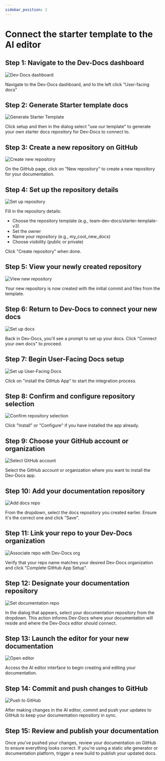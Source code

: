 ```yaml
---
sidebar_position: 2
---
```


# Connect the starter template to the AI editor

## Step 1: Navigate to the Dev-Docs dashboard

![Dev-Docs dashboard](/img/connect_the_starter_template_to_the_ai_editor/step_1.png)

Navigate to the Dev-Docs dashboard, and to the left click "User-facing docs"

## Step 2: Generate Starter template docs

![Generate Starter Template](/img/connect_the_starter_template_to_the_ai_editor/step_8.png)

Click setup and then in the dialog select "use our template" to generate your own starter docs repository for Dev-Docs to connect to.

## Step 3: Create a new repository on GitHub

![Create new repository](/img/connect_the_starter_template_to_the_ai_editor/step_4.png)

On the GitHub page, click on "New repository" to create a new repository for your documentation.

## Step 4: Set up the repository details

![Set up repository](/img/connect_the_starter_template_to_the_ai_editor/step_5.png)

Fill in the repository details:

* Choose the repository template (e.g., team-dev-docs/starter-template-v3)
* Set the owner
* Name your repository (e.g., my_cool_new_docs)
* Choose visibility (public or private)

Click "Create repository" when done.

## Step 5: View your newly created repository

![View new repository](/img/connect_the_starter_template_to_the_ai_editor/step_7.png)

Your new repository is now created with the initial commit and files from the template.

## Step 6: Return to Dev-Docs to connect your new docs

![Set up docs](/img/connect_the_starter_template_to_the_ai_editor/step_8.png)

Back in Dev-Docs, you'll see a prompt to set up your docs. Click "Connect your own docs" to proceed.

## Step 7: Begin User-Facing Docs setup

![Set up User-Facing Docs](/img/connect_the_starter_template_to_the_ai_editor/step_11.png)

Click on "install the GitHub App" to start the integration process.

## Step 8: Confirm and configure repository selection

![Confirm repository selection](/img/connect_the_starter_template_to_the_ai_editor/step_13.png)

Click "Install" or "Configure" if you have installed the app already.

## Step 9: Choose your GitHub account or organization

![Select GitHub account](/img/connect_the_starter_template_to_the_ai_editor/step_16.png)

Select the GitHub account or organization where you want to install the Dev-Docs app.

## Step 10: Add your documentation repository

![Add docs repo](/img/connect_the_starter_template_to_the_ai_editor/step_17.png)

From the dropdown, select the docs repository you created earlier. Ensure it's the correct one and click "Save".

## Step 11: Link your repo to your Dev-Docs organization

![Associate repo with Dev-Docs org](/img/connect_the_starter_template_to_the_ai_editor/step_22.png)

Verify that your repo name matches your desired Dev-Docs organization and click "Complete GitHub App Setup".

## Step 12: Designate your documentation repository

![Set documentation repo](/img/connect_the_starter_template_to_the_ai_editor/step_25.png)

In the dialog that appears, select your documentation repository from the dropdown. This action informs Dev-Docs where your documentation will reside and where the Dev-Docs editor should connect.

## Step 13: Launch the editor for your new documentation

![Open editor](/img/starter_template_edit_docs.png)

Access the AI editor interface to begin creating and editing your documentation.

## Step 14: Commit and push changes to GitHub

![Push to GitHub](/img/connect_the_starter_template_to_the_ai_editor/step_28.png)

After making changes in the AI editor, commit and push your updates to GitHub to keep your documentation repository in sync.

## Step 15: Review and publish your documentation

Once you've pushed your changes, review your documentation on GitHub to ensure everything looks correct. If you're using a static site generator or documentation platform, trigger a new build to publish your updated docs.